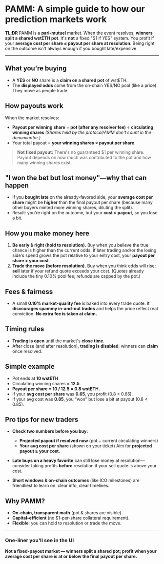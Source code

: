 # PAMM: A simple guide to how our prediction markets work

**TL;DR**
PAMM is a **pari-mutuel** market. When the event resolves, **winners split a shared wstETH pot**. It's **not** a fixed "$1 if YES" system. You profit if your **average cost per share ≤ payout per share at resolution**. Being right on the outcome isn't always enough if you bought late/expensive.

---

## What you're buying

* A **YES** or **NO** share is a **claim on a shared pot** of wstETH.
* The **displayed odds** come from the on-chain YES/NO pool (like a price). They move as people trade.

## How payouts work

When the market resolves:

* **Payout per winning share** =
  **pot (after any resolver fee)** ÷ **circulating winning shares**
  *(Shares held by the protocol/AMM don't count in the denominator.)*
* Your total payout = **your winning shares × payout per share**.

> **Not fixed payout:** There's no guaranteed $1 per winning share. Payout depends on how much was contributed to the pot and how many winning shares exist.

## "I won the bet but lost money"—why that can happen

* If you **bought late** on the already-favored side, your **average cost per share** might be **higher** than the final payout per share (because many other buyers minted more winning shares, diluting the split).
* Result: you're right on the outcome, but your **cost > payout**, so you lose a bit.

## How you make money here

1. **Be early & right (hold to resolution).**
   Buy when you believe the true chance is higher than the current odds. If later trading and/or the losing side's spend grows the pot relative to your entry cost, your **payout per share > your cost**.
2. **Trade the move (before resolution).**
   Buy when you think odds will rise; **sell** later if your refund quote exceeds your cost. (Quotes already include the tiny 0.10% pool fee; refunds are capped by the pot.)

## Fees & fairness

* A small **0.10% market-quality fee** is baked into every trade quote.
  It **discourages spammy in-and-out trades** and helps the price reflect real conviction.
  **No extra fee is taken at claim.**

## Timing rules

* **Trading is open** until the market's **close time**.
* After close (and after resolution), **trading is disabled**; winners can **claim** once resolved.

## Simple example

* Pot ends at **10 wstETH**.
* Circulating winning shares = **12.5**.
* **Payout per share = 10 / 12.5 = 0.8 wstETH.**
* If your **avg cost per share** was **0.65**, you profit (0.8 > 0.65).
* If your avg cost was **0.85**, you "won" but lose a bit at payout (0.8 < 0.85).

## Pro tips for new traders

* **Check two numbers before you buy:**

  * **Projected payout if resolved now** (pot ÷ current circulating winners)
  * **Your avg cost per share** (shown on your ticket)
    Aim for **projected payout ≥ your cost**.
* **Late buys on a heavy favorite** can still lose money at resolution—consider taking profits **before** resolution if your sell quote is above your cost.
* **Short windows & on-chain outcomes** (like ICO milestones) are friendliest to learn on: clear info, clear timelines.

## Why PAMM?

* **On-chain, transparent math** (pot & shares are visible).
* **Capital-efficient** (no $1-per-share collateral requirement).
* **Flexible**: you can hold to resolution or trade the move.

---

### One-liner you'll see in the UI

**Not a fixed-payout market — winners split a shared pot; profit when your average cost per share is at or below the final payout per share.**

